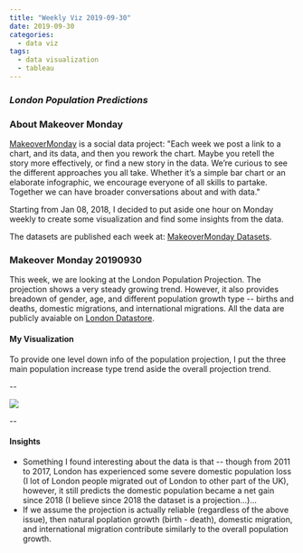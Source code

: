 ```yaml
---
title: "Weekly Viz 2019-09-30"
date: 2019-09-30
categories:
  - data viz
tags:
  - data visualization
  - tableau
---
```


### *London Population Predictions*


### About Makeover Monday

[MakeoverMonday](http://www.makeovermonday.co.uk/) is a social data project:
"Each week we post a link to a chart, and its data, and then you rework the chart.
Maybe you retell the story more effectively, or find a new story in the data.
We’re curious to see the different approaches you all take. Whether it’s a simple bar chart or an elaborate infographic, we encourage everyone of all skills to partake.
Together we can have broader conversations about and with data."

Starting from Jan 08, 2018, I decided to put aside one hour on Monday weekly to create some visualization and find some insights from the data.

The datasets are published each week at: [MakeoverMonday Datasets](http://www.makeovermonday.co.uk/data/).

### Makeover Monday 20190930

This week, we are looking at the London Population Projection. The projection shows a very steady growing trend. However, it also provides breadown of gender, age, and different population growth type -- births and deaths, domestic migrations, and international migrations. All the data are publicly avaiable on [London Datastore](https://data.london.gov.uk/).  

#### My Visualization

To provide one level down info of the population projection, I put the three main population increase type trend aside the overall projection trend.   

--  
<div class='tableauPlaceholder' id='viz1569895176015' style='position: relative'>
<noscript><a href='#'>
  <img alt=' ' src='https:&#47;&#47;public.tableau.com&#47;static&#47;images&#47;Ma&#47;MakeOverMonday20190930&#47;Dashboard1&#47;1_rss.png' style='border: none' />
</a></noscript>
<object class='tableauViz'  style='display:none;'>
  <param name='host_url' value='https%3A%2F%2Fpublic.tableau.com%2F' />
  <param name='embed_code_version' value='3' />
  <param name='site_root' value='' />
  <param name='name' value='MakeOverMonday20190930&#47;Dashboard1' />
  <param name='tabs' value='no' />
  <param name='toolbar' value='yes' />
  <param name='static_image' value='https:&#47;&#47;public.tableau.com&#47;static&#47;images&#47;Ma&#47;MakeOverMonday20190930&#47;Dashboard1&#47;1.png' />
  <param name='animate_transition' value='yes' />
  <param name='display_static_image' value='yes' />
  <param name='display_spinner' value='yes' />
  <param name='display_overlay' value='yes' />
  <param name='display_count' value='yes' />
</object></div>           
<script type='text/javascript'>    
  var divElement = document.getElementById('viz1569895176015');     
  var vizElement = divElement.getElementsByTagName('object')[0];      
  if ( divElement.offsetWidth > 800 ) { vizElement.style.width='800px';vizElement.style.height='827px';} else if ( divElement.offsetWidth > 500 ) { vizElement.style.width='800px';vizElement.style.height='827px';} else { vizElement.style.width='100%';vizElement.style.height='1277px';}              
  var scriptElement = document.createElement('script');    
  scriptElement.src = 'https://public.tableau.com/javascripts/api/viz_v1.js';     
  vizElement.parentNode.insertBefore(scriptElement, vizElement);             
</script>
  
--  

#### Insights
* Something I found interesting about the data is that -- though from 2011 to 2017, London has experienced some severe domestic population loss (I lot of London people migrated out of London to other part of the UK), however, it still predicts the domestic population became a net gain since 2018 (I believe since 2018 the dataset is a projection...)...  
* If we assume the projection is actually reliable (regardless of the above issue), then natural poplation growth (birth - death), domestic migration, and international migration contribute similarly to the overall population growth.  
  
